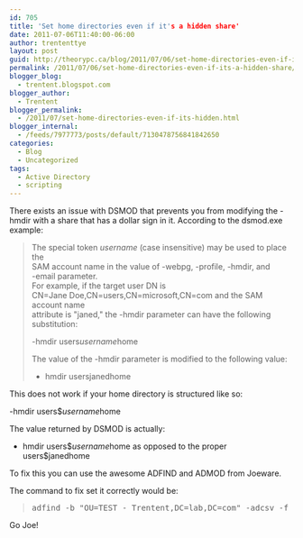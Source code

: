 ```yaml
---
id: 705
title: 'Set home directories even if it's a hidden share'
date: 2011-07-06T11:40:00-06:00
author: trententtye
layout: post
guid: http://theorypc.ca/blog/2011/07/06/set-home-directories-even-if-its-a-hidden-share/
permalink: /2011/07/06/set-home-directories-even-if-its-a-hidden-share/
blogger_blog:
  - trentent.blogspot.com
blogger_author:
  - Trentent
blogger_permalink:
  - /2011/07/set-home-directories-even-if-its-hidden.html
blogger_internal:
  - /feeds/7977773/posts/default/7130478756841842650
categories:
  - Blog
  - Uncategorized
tags:
  - Active Directory
  - scripting
---
```

There exists an issue with DSMOD that prevents you from modifying the -hmdir with a share that has a dollar sign in it. According to the dsmod.exe example:

> The special token $username$ (case insensitive) may be used to place the  
> SAM account name in the value of -webpg, -profile, -hmdir, and  
> -email parameter.  
> For example, if the target user DN is  
> CN=Jane Doe,CN=users,CN=microsoft,CN=com and the SAM account name  
> attribute is "janed," the -hmdir parameter can have the following  
> substitution:
> 
> -hmdir users$username$home
> 
> The value of the -hmdir parameter is modified to the following value:
> 
> - hmdir usersjanedhome

This does not work if your home directory is structured like so:

-hmdir users$$username$home

The value returned by DSMOD is actually:

- hmdir users$$username$home as opposed to the proper  
users$janedhome

To fix this you can use the awesome ADFIND and ADMOD from Joeware.

The command to fix set it correctly would be:

> <pre class="lang:batch decode:true ">adfind -b "OU=TEST - Trentent,DC=lab,DC=com" -adcsv -f "(&objectClass=user)" samAccountName | admod homeDirectory::\\test\test$\{{samAccountName}} homeDrive::Z:</pre>

Go Joe!

<!-- AddThis Advanced Settings generic via filter on the_content -->

<!-- AddThis Share Buttons generic via filter on the_content -->